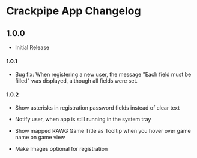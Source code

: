 # Crackpipe App Changelog

## 1.0.0

- Initial Release

#### 1.0.1

- Bug fix: When registering a new user, the message "Each field must be filled" was displayed, although all fields were set.

#### 1.0.2

- Show asterisks in registration password fields instead of clear text

- Notify user, when app is still running in the system tray

- Show mapped RAWG Game Title as Tooltip when you hover over game name on game view

- Make Images optional for registration

